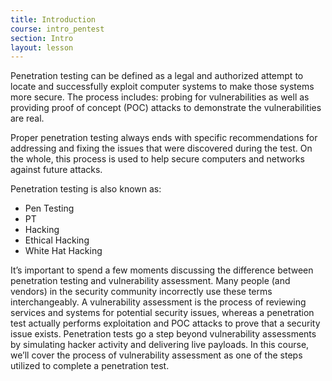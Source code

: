 ```yaml
---
title: Introduction
course: intro_pentest
section: Intro
layout: lesson
---
```


Penetration testing can be defined as a legal and authorized attempt to locate and successfully exploit computer systems to make those systems more secure. The process includes: probing for vulnerabilities as well as providing proof of concept (POC) attacks to demonstrate the vulnerabilities are real.

Proper penetration testing always ends with specific recommendations for addressing and fixing the issues that were discovered during the test. On the whole, this process is used to help secure computers and networks against future attacks.

Penetration testing is also known as:

* Pen Testing
* PT
* Hacking
* Ethical Hacking
* White Hat Hacking

It’s important to spend a few moments discussing the difference between penetration testing and vulnerability assessment. Many people (and vendors) in the security community incorrectly use these terms interchangeably. A vulnerability assessment is the process of reviewing services and systems for potential security issues, whereas a penetration test actually performs exploitation and POC attacks to prove that a security issue exists. Penetration tests go a step beyond vulnerability assessments by simulating hacker activity and delivering live payloads. In this course, we’ll cover the process of vulnerability assessment as one of the steps utilized to complete a penetration test.

